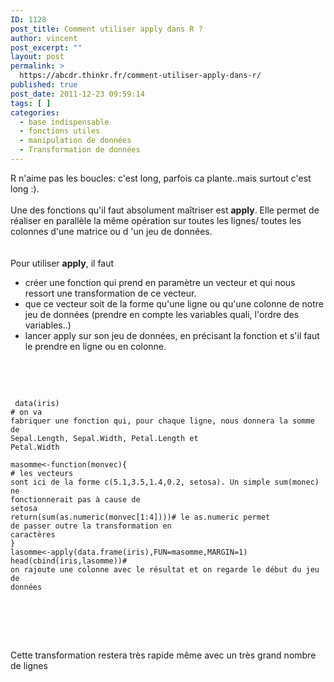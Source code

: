 ```yaml
---
ID: 1128
post_title: Comment utiliser apply dans R ?
author: vincent
post_excerpt: ""
layout: post
permalink: >
  https://abcdr.thinkr.fr/comment-utiliser-apply-dans-r/
published: true
post_date: 2011-12-23 09:59:14
tags: [ ]
categories:
  - base indispensable
  - fonctions utiles
  - manipulation de données
  - Transformation de données
---
```

R n'aime pas les boucles: c'est long, parfois ca plante..mais surtout c'est long :).<br /><br />Une des fonctions qu'il faut absolument maîtriser est <strong>apply</strong>. Elle permet de réaliser en parallèle la même opération sur toutes les lignes/ toutes les colonnes d'une matrice ou d 'un jeu de données.<br /><br /><br />Pour utiliser <strong>apply</strong>, il faut <br /><ul><li>créer une fonction qui prend en paramètre un vecteur et qui nous ressort une transformation de ce vecteur.</li><li>que ce vecteur soit de la forme qu'une ligne ou qu'une colonne de notre jeu de données (prendre en compte les variables quali, l'ordre des variables..)</li><li>lancer apply sur son jeu de données, en précisant la fonction et s'il faut le prendre en ligne ou en colonne.</li></ul><br /><br /> <pre><code><br /> data(iris)<br /># on va fabriquer une fonction qui, pour chaque ligne, nous donnera la somme de Sepal.Length, Sepal.Width, Petal.Length et Petal.Width<br /><br />masomme&lt;-function(monvec){<br /># les vecteurs sont ici de la forme c(5.1,3.5,1.4,0.2, setosa). Un simple sum(monec) ne fonctionnerait pas à cause de setosa<br />return(sum(as.numeric(monvec[1:4])))# le as.numeric permet de passer outre la transformation en caractères<br />}<br />lasomme&lt;-apply(data.frame(iris),FUN=masomme,MARGIN=1)<br />head(cbind(iris,lasomme))# on rajoute une colonne avec le résultat et on regarde le début du jeu de données <br /><br /><br /></code></pre> <br /><br /><br />Cette transformation restera très rapide même avec un très grand nombre de lignes<br /><br />